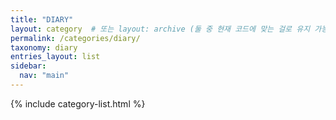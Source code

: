 ```yaml
---
title: "DIARY"
layout: category  # 또는 layout: archive (둘 중 현재 코드에 맞는 걸로 유지 가능)
permalink: /categories/diary/
taxonomy: diary
entries_layout: list
sidebar:
  nav: "main"
---
```

{% include category-list.html %}